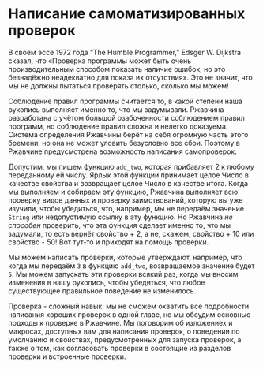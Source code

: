 # Написание самоматизированных проверок

В своём эссе 1972 года “The Humble Programmer,” Edsger W. Dijkstra сказал, что «Проверка программы может быть очень производительным способом показать наличие ошибок, но это безнадёжно неадекватно для показа их отсутствия». Это не значит, что мы не должны пытаться проверять столько, сколько мы можем!

Соблюдение правил программы считается то, в какой степени наша рукопись выполняет именно то, что мы задумывали. Ржавчина разработана с учётом большой озабоченности соблюдением правил программ, но соблюдение правил сложна и нелегко доказуема. Система определения Ржавчины берёт на себя огромную часть этого бремени, но она не может уловить безусловно все сбои. Поэтому в Ржавчине предусмотрена возможность написания самопроверок.

Допустим, мы пишем функцию `add_two`, которая прибавляет 2 к любому переданному ей числу. Ярлык этой функции принимает целое Число в качестве свойства и возвращает целое Число в качестве итога. Когда мы выполняем и собираем эту функцию, Ржавчина выполняет всю проверку видов данных и проверку заимствований, которую вы уже изучили, чтобы убедиться, что, например, мы не передаём значение `String` или недопустимую ссылку в эту функцию. Но Ржавчина *не способен* проверить, что эта функция сделает именно то, что мы задумали, то есть вернёт свойство + 2, а не, скажем, свойство + 10 или свойство - 50! Вот тут-то и приходят на помощь проверки.

Мы можем написать проверки, которые утверждают, например, что когда мы передаём `3` в функцию `add_two`, возвращаемое значение будет `5`. Мы можем запускать эти проверки всякий раз, когда мы вносим изменения в нашу рукопись, чтобы убедиться, что любое существующее правильное поведение не изменилось.

Проверка - сложный навык: мы не сможем охватить все подробности написания хороших проверок в одной главе, но мы обсудим основные подходы к проверке в Ржавчине. Мы поговорим об изложениех и макросах, доступных вам для написания проверок, о поведении по умолчанию и свойствах, предусмотренных для запуска проверок, а также о том, как согласовать проверки в состоящие из разделов проверки и встроенные проверки.
